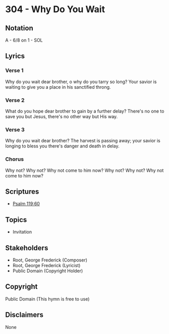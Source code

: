 # 304 - Why Do You Wait

## Notation

A - 6/8 on 1 - SOL

## Lyrics

### Verse 1

Why do you wait dear brother, o why do you tarry so long? Your savior is waiting to give you a place in his sanctified throng.

### Verse 2

What do you hope dear brother to gain by a further delay? There's no one to save you but Jesus, there's no other way but His way.

### Verse 3

Why do you wait dear brother? The harvest is passing away; your savior is longing to bless you there's danger and death in delay.

### Chorus

Why not? Why not? Why not come to him now? Why not? Why not? Why not come to him now?


## Scriptures

- [Psalm 119:60](https://www.biblegateway.com/passage/?search=Psalm%20119%3A60)

## Topics

- Invitation

## Stakeholders

- Root, George Frederick (Composer)
- Root, George Frederick (Lyricist)
- Public Domain (Copyright Holder)

## Copyright

Public Domain
(This hymn is free to use)

## Disclaimers

None


